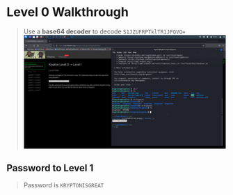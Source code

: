 
# Level 0 Walkthrough

> Use a **base64 decoder** to decode `S1JZUFRPTklTR1JFQVQ=`![Lvl0](../assets/Lvl0.png)

## Password to Level 1

> Password is `KRYPTONISGREAT`
